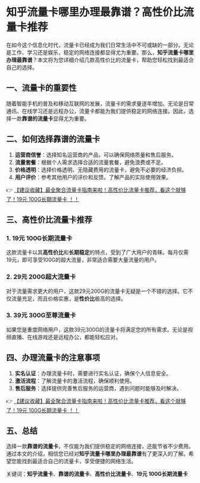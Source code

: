 # 知乎流量卡哪里办理最靠谱？高性价比流量卡推荐

在如今这个信息化时代，流量卡已经成为我们日常生活中不可或缺的一部分。无论是工作、学习还是娱乐，稳定的网络连接都显得尤为重要。那么，**知乎流量卡哪里办理最靠谱**？本文将为您详细介绍几款高性价比的流量卡，帮助您轻松找到最适合自己的选择。

## 一、流量卡的重要性

随着智能手机的普及和移动互联网的发展，流量卡的需求量逐年增加。无论是日常通讯、在线学习还是远程办公，流量卡都能为我们提供稳定的网络连接。因此，选择一款**靠谱的流量卡**显得尤为重要。

## 二、如何选择靠谱的流量卡

1. **运营商信誉**：选择知名运营商的产品，可以确保网络质量和售后服务。
2. **流量套餐**：根据个人需求选择合适的流量套餐，避免浪费或不足。
3. **价格透明**：选择价格透明、无隐藏费用的流量卡，避免不必要的经济负担。
4. **用户评价**：参考其他用户的评价和反馈，了解产品的实际使用效果。

👉 [【建议收藏】最全聚合流量卡指南来啦！高性价比流量卡推荐，看这个就够了！19元 100G长期流量卡 ！！](https://bit.ly/Liuliangka)

## 三、高性价比流量卡推荐

### 1. 19元 100G长期流量卡

这款流量卡以其**高性价比**和**长期稳定**的特点，受到了广大用户的青睐。每月仅需19元，即可享受100G的超大流量，非常适合需要大量流量的用户。

### 2. 29元 200G超大流量卡

对于流量需求更大的用户，这款29元200G的流量卡无疑是一个不错的选择。它不仅流量充足，而且价格实惠，是**性价比**极高的选择。

### 3. 39元 300G至尊流量卡

如果您是重度网络用户，这款39元300G的流量卡将满足您的所有需求。无论是视频直播、在线游戏还是远程办公，都能轻松应对。

## 四、办理流量卡的注意事项

1. **实名认证**：办理流量卡时，需要进行实名认证，确保个人信息安全。
2. **激活流程**：了解流量卡的激活流程，确保顺利使用。
3. **售后服务**：选择提供完善售后服务的运营商，遇到问题时能够及时解决。

👉 [【建议收藏】最全聚合流量卡指南来啦！高性价比流量卡推荐，看这个就够了！19元 100G长期流量卡 ！！](https://bit.ly/Liuliangka)

## 五、总结

选择一款**靠谱的流量卡**，不仅能为我们提供稳定的网络连接，还能节省不少费用。通过本文的介绍，相信您已经对**知乎流量卡哪里办理最靠谱**有了更深入的了解。希望您能找到最适合自己的流量卡，享受便捷的网络生活。

关键词：**知乎流量卡**、**靠谱的流量卡**、**高性价比流量卡**、**19元 100G长期流量卡**